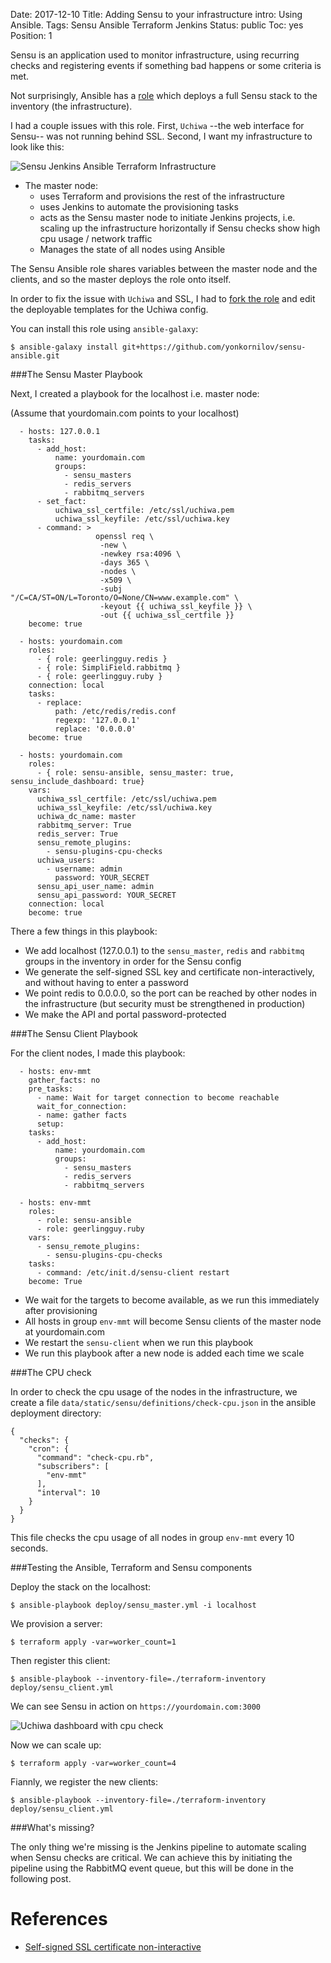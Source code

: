 Date: 2017-12-10
Title: Adding Sensu to your infrastructure
intro: Using Ansible.
Tags: Sensu Ansible Terraform Jenkins
Status: public
Toc: yes
Position: 1

Sensu is an application used to monitor infrastructure,
using recurring checks and registering events if something bad happens
or some criteria is met.

Not surprisingly, Ansible has a [role](https://github.com/sensu/sensu-ansible) which deploys a full Sensu stack
to the inventory (the infrastructure).

I had a couple issues with this role. First, `Uchiwa` --the web interface for Sensu-- was not running behind SSL.
Second, I want my infrastructure to look like this:

![Sensu Jenkins Ansible Terraform Infrastructure](/images/sensu-infrastructure.png)

* The master node:
    * uses Terraform and provisions the rest of the infrastructure
    * uses Jenkins to automate the provisioning tasks
    * acts as the Sensu master node to initiate Jenkins projects, i.e.
scaling up the infrastructure horizontally if Sensu checks show high cpu usage / network traffic
    * Manages the state of all nodes using Ansible

The Sensu Ansible role shares variables between the master node
and the clients, and so the master deploys the role onto itself.

In order to fix the issue with `Uchiwa` and SSL, I had to [fork the role](https://github.com/yonkornilov/sensu-ansible)
and edit the deployable templates for the Uchiwa config.

You can install this role using `ansible-galaxy`:

```
$ ansible-galaxy install git+https://github.com/yonkornilov/sensu-ansible.git
```

###The Sensu Master Playbook

Next, I created a playbook for the localhost i.e. master node:

(Assume that yourdomain.com points to your localhost)

```
  - hosts: 127.0.0.1 
    tasks:
      - add_host:
          name: yourdomain.com 
          groups:
            - sensu_masters
            - redis_servers
            - rabbitmq_servers
      - set_fact:
          uchiwa_ssl_certfile: /etc/ssl/uchiwa.pem 
          uchiwa_ssl_keyfile: /etc/ssl/uchiwa.key
      - command: >
                   openssl req \
                    -new \
                    -newkey rsa:4096 \
                    -days 365 \
                    -nodes \
                    -x509 \
                    -subj "/C=CA/ST=ON/L=Toronto/O=None/CN=www.example.com" \
                    -keyout {{ uchiwa_ssl_keyfile }} \
                    -out {{ uchiwa_ssl_certfile }} 
    become: true

  - hosts: yourdomain.com
    roles:
      - { role: geerlingguy.redis }
      - { role: SimpliField.rabbitmq }
      - { role: geerlingguy.ruby }
    connection: local
    tasks:
      - replace:
          path: /etc/redis/redis.conf 
          regexp: '127.0.0.1'
          replace: '0.0.0.0'
    become: true

  - hosts: yourdomain.com 
    roles:
      - { role: sensu-ansible, sensu_master: true, sensu_include_dashboard: true} 
    vars:
      uchiwa_ssl_certfile: /etc/ssl/uchiwa.pem 
      uchiwa_ssl_keyfile: /etc/ssl/uchiwa.key
      uchiwa_dc_name: master
      rabbitmq_server: True
      redis_server: True
      sensu_remote_plugins:
        - sensu-plugins-cpu-checks
      uchiwa_users:
        - username: admin
          password: YOUR_SECRET 
      sensu_api_user_name: admin
      sensu_api_password: YOUR_SECRET
    connection: local
    become: true
```

There a few things in this playbook:

* We add localhost (127.0.0.1) to the `sensu_master`, `redis` and `rabbitmq` groups in the inventory in order for the Sensu config
* We generate the self-signed SSL key and certificate non-interactively, and without having to enter a password
* We point redis to 0.0.0.0, so the port can be reached by other nodes in the infrastructure (but security must be strengthened in production)
* We make the API and portal password-protected

###The Sensu Client Playbook

For the client nodes, I made this playbook:

```
  - hosts: env-mmt
    gather_facts: no
    pre_tasks:
      - name: Wait for target connection to become reachable
      wait_for_connection:
      - name: gather facts
      setup:
    tasks:
      - add_host:
          name: yourdomain.com
          groups:
            - sensu_masters
            - redis_servers
            - rabbitmq_servers

  - hosts: env-mmt 
    roles:
      - role: sensu-ansible
      - role: geerlingguy.ruby
    vars:
      - sensu_remote_plugins:
        - sensu-plugins-cpu-checks
    tasks:
      - command: /etc/init.d/sensu-client restart
    become: True
```

* We wait for the targets to become available, as we run this immediately after provisioning
* All hosts in group `env-mmt` will become Sensu clients of the master node at yourdomain.com
* We restart the `sensu-client` when we run this playbook
* We run this playbook after a new node is added each time we scale

###The CPU check

In order to check the cpu usage of the nodes in the infrastructure, we
create a file `data/static/sensu/definitions/check-cpu.json` in the ansible
deployment directory:

```
{
  "checks": {
    "cron": {
      "command": "check-cpu.rb",
      "subscribers": [
        "env-mmt"
      ],
      "interval": 10
    }
  }
}
```

This file checks the cpu usage of all nodes in group `env-mmt` every 10 seconds.

###Testing the Ansible, Terraform and Sensu components

Deploy the stack on the localhost:

```
$ ansible-playbook deploy/sensu_master.yml -i localhost
```

We provision a server:

```
$ terraform apply -var=worker_count=1
```

Then register this client:

```
$ ansible-playbook --inventory-file=./terraform-inventory deploy/sensu_client.yml
```

We can see Sensu in action on `https://yourdomain.com:3000`

![Uchiwa dashboard with cpu check](/images/uchiwa.png)

Now we can scale up:

```
$ terraform apply -var=worker_count=4
```

Fiannly, we register the new clients:

```
$ ansible-playbook --inventory-file=./terraform-inventory deploy/sensu_client.yml
```

###What's missing?

The only thing we're missing is the Jenkins pipeline to automate scaling when
Sensu checks are critical. We can achieve this by initiating the pipeline
using the RabbitMQ event queue, but this will be done in the following post.

# References

* [Self-signed SSL certificate non-interactive](https://superuser.com/a/226229)
